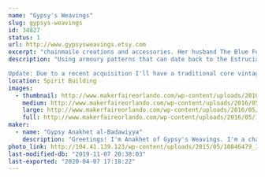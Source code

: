 ```yaml
---
name: "Gypsy's Weavings"
slug: gypsys-weavings
id: 34827
status: 1
url: http://www.gypsysweavings.etsy.com
excerpt: "chainmaile creations and accessories. Her husband The Blue Fool will also be joining her with his card game The Abandons which funded last year on kickstarter! "
description: "Using armoury patterns that can date back to the Estrucians of old, I make everything from bracelets to purses. I do mostly accessories, though. I have, at times, gone back to the roots and make functional armour as well for renaissance festivals and combat groups. I also make items for furries who need scales instead of fur.

Update: Due to a recent acquisition I'll have a traditional core vintage violet wand with me! If you're a fan of Nikola Tesla, violet wands (aka the ray) and tesla coils are not unknown to you. Getting a chance to feel it though is rare! I'll have a vintage (from what I can find it's from the 1940s) violet \"ray\" machine and a modern solid state. Satisfy your curiosity and get to see, and for the daring feel, one for yourself!"
location: Spirit Building
images:
  - thumbnail: http://www.makerfaireorlando.com/wp-content/uploads/2016/05/1918076_943088889119922_8388568937761643873_n.jpg
    medium: http://www.makerfaireorlando.com/wp-content/uploads/2016/05/1918076_943088889119922_8388568937761643873_n.jpg
    large: http://www.makerfaireorlando.com/wp-content/uploads/2016/05/1918076_943088889119922_8388568937761643873_n.jpg
    full: http://www.makerfaireorlando.com/wp-content/uploads/2016/05/1918076_943088889119922_8388568937761643873_n.jpg
maker:
  - name: "Gypsy Anakhet al-Badawiyya"
    description: "Greetings! I'm Anakhet of Gypsy's Weavings. I'm a chainmaile armourer and accessory maker who takes historical patterns and puts a more modern use to them. I start with a pile of links and using pliers I artfully weave them together. I mostly use premade links from a supplier though I have made my own in the past and still have the supplies to do so. "
photo_link: http://104.41.139.123/wp-content/uploads/2015/05/10846479_1004816692869144_6371303313562769882_n.jpg
last-modified-db: "2019-11-07 20:38:03"
last-exported: "2020-04-07 17:18:22"
---
```

